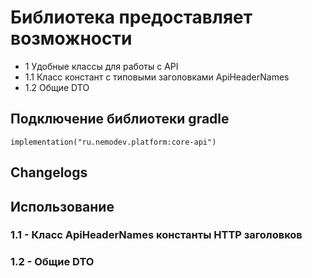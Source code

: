 # Библиотека предоставляет возможности
- 1 Удобные классы для работы с API 
- 1.1 Класс констант с типовыми заголовками ApiHeaderNames
- 1.2 Общие DTO

## Подключение библиотеки gradle
    
    implementation("ru.nemodev.platform:core-api")

## Changelogs


## Использование
### 1.1 - Класс ApiHeaderNames константы HTTP заголовков

### 1.2 - Общие DTO
